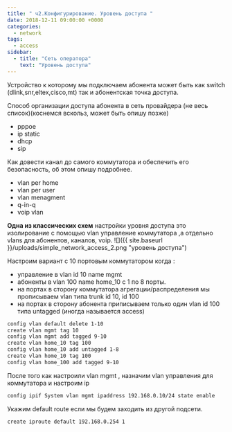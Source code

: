 ```yaml
---
title: " ч2.Конфигурирование. Уровень доступа "
date: 2018-12-11 09:00:00 +0000
categories:
  - network
tags:
  - access
sidebar:
  - title: "Сеть оператора"
    text: "Уровень доступа"
---
```


 Устройство к которому мы подключаем абонента может быть как switch (dlink,snr,eltex,cisco,mt) так и абонентская точка доступа.


 Способ организации доступа абонента в сеть провайдера (не веcь список)(коснемся вскольз, может быть опишу позже) 
- pppoe  
- ip static
- dhcp 
- sip

 Как довести канал до самого коммутатора и обеспечить его безопасность, об этом опишу подробнее.
- vlan per home
- vlan per user
- vlan menagment
- q-in-q
- voip vlan

 **Одна из классических схем**  настройки уровня доступа  это изолирование с помощью vlan управление коммутатора ,а отдельно vlans для  абонентов, каналов, voip.
  ![]({{ site.baseurl }}/uploads/simple_network_access_2.png "уровень доступа")
  
 Настроим вариант с 10 портовым коммутатором  когда :
  - управление в vlan id 10 name  mgmt 
  - абоненты в vlan 100 name home_10 c  1 по 8  порты.
  - на портах в сторону коммутатора агрегации/распределения мы прописываем vlan типа trunk  id 10, id 100
  - на портах в сторону абонента приписываем  только один vlan id  100 типа untagged (иногда называется access)
 
```bash 
config vlan default delete 1-10
create vlan mgmt tag 10
config vlan mgmt add tagged 9-10
create vlan home_10 tag 100
config vlan home_10 add untagged 1-8
create vlan home_10 tag 100
config vlan home_100 add tagged 9-10
```

После того как настроили vlan mgmt , назначим vlan управления для коммутатора и настроим ip 
```bash
config ipif System vlan mgmt ipaddress 192.168.0.10/24 state enable 
```
Укажим default route если мы будем заходить из другой подсети.
```bash
create iproute default 192.168.0.254 1
```




